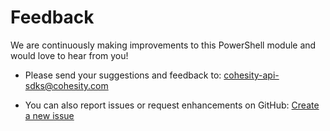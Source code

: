 # Feedback

We are continuously making improvements to this PowerShell module and would love to hear from you!

* Please send your suggestions and feedback to: [cohesity-api-sdks@cohesity.com](mailto:cohesity-api-sdks@cohesity.com)

* You can also report issues or request enhancements on GitHub: [Create a new issue](https://github.com/cohesity/cohesity-powershell-module/issues/new)

